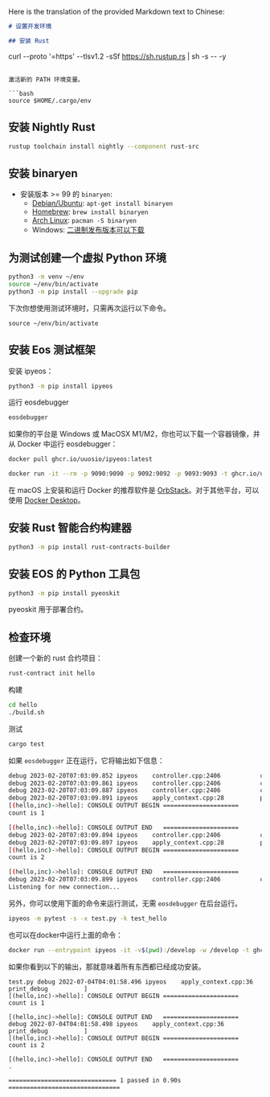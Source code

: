 Here is the translation of the provided Markdown text to Chinese:

```markdown
# 设置开发环境

## 安装 Rust

```
curl --proto '=https' --tlsv1.2 -sSf https://sh.rustup.rs | sh -s -- -y
```

激活新的 PATH 环境变量。

```bash
source $HOME/.cargo/env
```

## 安装 Nightly Rust

```bash
rustup toolchain install nightly --component rust-src
```

## 安装 binaryen

* 安装版本 >= 99 的 `binaryen`:
  * [Debian/Ubuntu](https://tracker.debian.org/pkg/binaryen): `apt-get install binaryen`
  * [Homebrew](https://formulae.brew.sh/formula/binaryen): `brew install binaryen`
  * [Arch Linux](https://archlinux.org/packages/community/x86_64/binaryen/): `pacman -S binaryen`
  * Windows: [二进制发布版本可以下载](https://github.com/WebAssembly/binaryen/releases)

## 为测试创建一个虚拟 Python 环境
```bash
python3 -m venv ~/env
source ~/env/bin/activate
python3 -m pip install --upgrade pip
```

下次你想使用测试环境时，只需再次运行以下命令。

```
source ~/env/bin/activate
```

## 安装 Eos 测试框架

安装 ipyeos：

```bash
python3 -m pip install ipyeos
```

运行 eosdebugger

```bash
eosdebugger
```

如果你的平台是 Windows 或 MacOSX M1/M2，你也可以下载一个容器镜像，并从 Docker 中运行 eosdebugger：

```bash
docker pull ghcr.io/uuosio/ipyeos:latest
```

```bash
docker run -it --rm -p 9090:9090 -p 9092:9092 -p 9093:9093 -t ghcr.io/uuosio/ipyeos
```

在 macOS 上安装和运行 Docker 的推荐软件是 [OrbStack](https://orbstack.dev/download)。对于其他平台，可以使用 [Docker Desktop](https://www.docker.com/products/docker-desktop)。

## 安装 Rust 智能合约构建器

```bash
python3 -m pip install rust-contracts-builder
```

## 安装 EOS 的 Python 工具包

```bash
python3 -m pip install pyeoskit
```

pyeoskit 用于部署合约。

## 检查环境

创建一个新的 rust 合约项目：

```bash
rust-contract init hello
```

构建

```bash
cd hello
./build.sh
```

测试

```bash
cargo test
```

如果 `eosdebugger` 正在运行，它将输出如下信息：

```bash
debug 2023-02-20T07:03:09.852 ipyeos    controller.cpp:2406           clear_expired_input_ ] removed 0 expired transactions of the 41 input dedup list
debug 2023-02-20T07:03:09.861 ipyeos    controller.cpp:2406           clear_expired_input_ ] removed 0 expired transactions of the 47 input dedup list
debug 2023-02-20T07:03:09.887 ipyeos    controller.cpp:2406           clear_expired_input_ ] removed 0 expired transactions of the 49 input dedup list
debug 2023-02-20T07:03:09.891 ipyeos    apply_context.cpp:28          print_debug          ]
[(hello,inc)->hello]: CONSOLE OUTPUT BEGIN =====================
count is 1

[(hello,inc)->hello]: CONSOLE OUTPUT END   =====================
debug 2023-02-20T07:03:09.894 ipyeos    controller.cpp:2406           clear_expired_input_ ] removed 0 expired transactions of the 50 input dedup list
debug 2023-02-20T07:03:09.897 ipyeos    apply_context.cpp:28          print_debug          ]
[(hello,inc)->hello]: CONSOLE OUTPUT BEGIN =====================
count is 2

[(hello,inc)->hello]: CONSOLE OUTPUT END   =====================
debug 2023-02-20T07:03:09.899 ipyeos    controller.cpp:2406           clear_expired_input_ ] removed 0 expired transactions of the 51 input dedup list
Listening for new connection...
```

另外，你可以使用下面的命令来运行测试，无需 `eosdebugger` 在后台运行。
```bash
ipyeos -m pytest -s -x test.py -k test_hello
```

也可以在docker中运行上面的命令：

```bash
docker run --entrypoint ipyeos -it -v$(pwd):/develop -w /develop -t ghcr.io/uuosio/ipyeos -m pytest -s -x test.py
```

如果你看到以下的输出，那就意味着所有东西都已经成功安装。

```
test.py debug 2022-07-04T04:01:58.496 ipyeos    apply_context.cpp:36          print_debug          ] 
[(hello,inc)->hello]: CONSOLE OUTPUT BEGIN =====================
count is 1

[(hello,inc)->hello]: CONSOLE OUTPUT END   =====================
debug 2022-07-04T04:01:58.498 ipyeos    apply_context.cpp:36          print_debug          ] 
[(hello,inc)->hello]: CONSOLE OUTPUT BEGIN =====================
count is 2

[(hello,inc)->hello]: CONSOLE OUTPUT END   =====================
.

============================== 1 passed in 0.90s ===============================
```